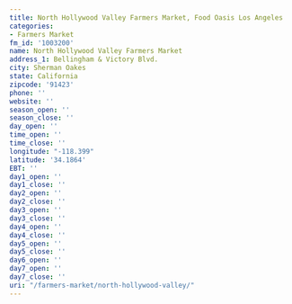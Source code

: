 ```yaml
---
title: North Hollywood Valley Farmers Market, Food Oasis Los Angeles
categories:
- Farmers Market
fm_id: '1003200'
name: North Hollywood Valley Farmers Market
address_1: Bellingham & Victory Blvd.
city: Sherman Oakes
state: California
zipcode: '91423'
phone: ''
website: ''
season_open: ''
season_close: ''
day_open: ''
time_open: ''
time_close: ''
longitude: "-118.399"
latitude: '34.1864'
EBT: ''
day1_open: ''
day1_close: ''
day2_open: ''
day2_close: ''
day3_open: ''
day3_close: ''
day4_open: ''
day4_close: ''
day5_open: ''
day5_close: ''
day6_open: ''
day7_open: ''
day7_close: ''
uri: "/farmers-market/north-hollywood-valley/"
---
```


